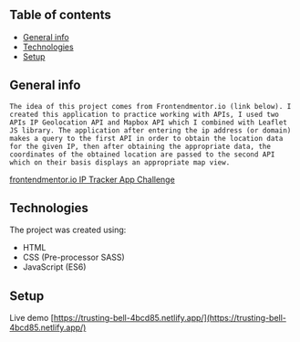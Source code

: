 ## Table of contents

- [General info](#general-info)
- [Technologies](#technologies)
- [Setup](#setup)

## General info

```
The idea of this project comes from Frontendmentor.io (link below). I created this application to practice working with APIs, I used two APIs IP Geolocation API and Mapbox API which I combined with Leaflet JS library. The application after entering the ip address (or domain) makes a query to the first API in order to obtain the location data for the given IP, then after obtaining the appropriate data, the coordinates of the obtained location are passed to the second API which on their basis displays an appropriate map view.
```
[frontendmentor.io IP Tracker App Challenge](https://www.frontendmentor.io/challenges/ip-address-tracker-I8-0yYAH0)

## Technologies

The project was created using:

- HTML
- CSS (Pre-processor SASS)
- JavaScript (ES6)

## Setup

Live demo [https://trusting-bell-4bcd85.netlify.app/](https://trusting-bell-4bcd85.netlify.app/)
